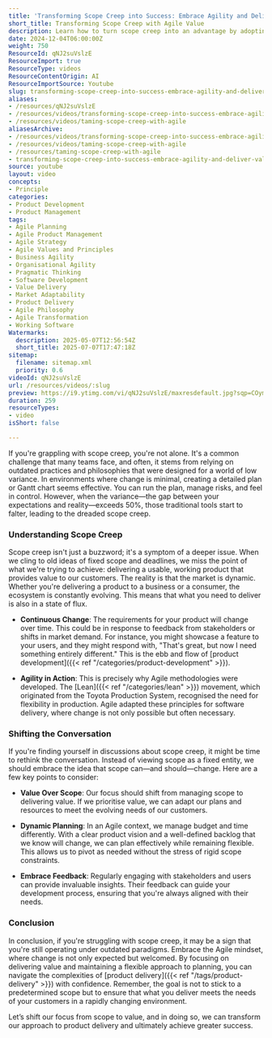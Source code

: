 ```yaml
---
title: 'Transforming Scope Creep into Success: Embrace Agility and Deliver Value in a Changing Market'
short_title: Transforming Scope Creep with Agile Value
description: Learn how to turn scope creep into an advantage by adopting Agile methods, focusing on value delivery, and adapting to changing requirements in dynamic markets.
date: 2024-12-04T06:00:00Z
weight: 750
ResourceId: qNJ2suVslzE
ResourceImport: true
ResourceType: videos
ResourceContentOrigin: AI
ResourceImportSource: Youtube
slug: transforming-scope-creep-into-success-embrace-agility-and-deliver-value-in-a-changing-market
aliases:
- /resources/qNJ2suVslzE
- /resources/videos/transforming-scope-creep-into-success-embrace-agility-and-deliver-value-in-a-changing-market
- /resources/videos/taming-scope-creep-with-agile
aliasesArchive:
- /resources/videos/transforming-scope-creep-into-success-embrace-agility-and-deliver-value-in-a-changing-market
- /resources/videos/taming-scope-creep-with-agile
- /resources/taming-scope-creep-with-agile
- transforming-scope-creep-into-success-embrace-agility-and-deliver-value-in-a-changing-market
source: youtube
layout: video
concepts:
- Principle
categories:
- Product Development
- Product Management
tags:
- Agile Planning
- Agile Product Management
- Agile Strategy
- Agile Values and Principles
- Business Agility
- Organisational Agility
- Pragmatic Thinking
- Software Development
- Value Delivery
- Market Adaptability
- Product Delivery
- Agile Philosophy
- Agile Transformation
- Working Software
Watermarks:
  description: 2025-05-07T12:56:54Z
  short_title: 2025-07-07T17:47:18Z
sitemap:
  filename: sitemap.xml
  priority: 0.6
videoId: qNJ2suVslzE
url: /resources/videos/:slug
preview: https://i9.ytimg.com/vi/qNJ2suVslzE/maxresdefault.jpg?sqp=COymp7oG&rs=AOn4CLBAuNIUpdN0JKx8msFH_ZzcrnsvLw
duration: 259
resourceTypes:
- video
isShort: false

---
```

If you're grappling with scope creep, you're not alone. It's a common challenge that many teams face, and often, it stems from relying on outdated practices and philosophies that were designed for a world of low variance. In environments where change is minimal, creating a detailed plan or Gantt chart seems effective. You can run the plan, manage risks, and feel in control. However, when the variance—the gap between your expectations and reality—exceeds 50%, those traditional tools start to falter, leading to the dreaded scope creep.

### Understanding Scope Creep

Scope creep isn't just a buzzword; it's a symptom of a deeper issue. When we cling to old ideas of fixed scope and deadlines, we miss the point of what we're trying to achieve: delivering a usable, working product that provides value to our customers. The reality is that the market is dynamic. Whether you're delivering a product to a business or a consumer, the ecosystem is constantly evolving. This means that what you need to deliver is also in a state of flux.

- **Continuous Change**: The requirements for your product will change over time. This could be in response to feedback from stakeholders or shifts in market demand. For instance, you might showcase a feature to your users, and they might respond with, "That's great, but now I need something entirely different." This is the ebb and flow of [product development]({{< ref "/categories/product-development" >}}).

- **Agility in Action**: This is precisely why Agile methodologies were developed. The [Lean]({{< ref "/categories/lean" >}}) movement, which originated from the Toyota Production System, recognised the need for flexibility in production. Agile adapted these principles for software delivery, where change is not only possible but often necessary.

### Shifting the Conversation

If you're finding yourself in discussions about scope creep, it might be time to rethink the conversation. Instead of viewing scope as a fixed entity, we should embrace the idea that scope can—and should—change. Here are a few key points to consider:

- **Value Over Scope**: Our focus should shift from managing scope to delivering value. If we prioritise value, we can adapt our plans and resources to meet the evolving needs of our customers.

- **Dynamic Planning**: In an Agile context, we manage budget and time differently. With a clear product vision and a well-defined backlog that we know will change, we can plan effectively while remaining flexible. This allows us to pivot as needed without the stress of rigid scope constraints.

- **Embrace Feedback**: Regularly engaging with stakeholders and users can provide invaluable insights. Their feedback can guide your development process, ensuring that you're always aligned with their needs.

### Conclusion

In conclusion, if you're struggling with scope creep, it may be a sign that you're still operating under outdated paradigms. Embrace the Agile mindset, where change is not only expected but welcomed. By focusing on delivering value and maintaining a flexible approach to planning, you can navigate the complexities of [product delivery]({{< ref "/tags/product-delivery" >}}) with confidence. Remember, the goal is not to stick to a predetermined scope but to ensure that what you deliver meets the needs of your customers in a rapidly changing environment. 

Let’s shift our focus from scope to value, and in doing so, we can transform our approach to product delivery and ultimately achieve greater success.
